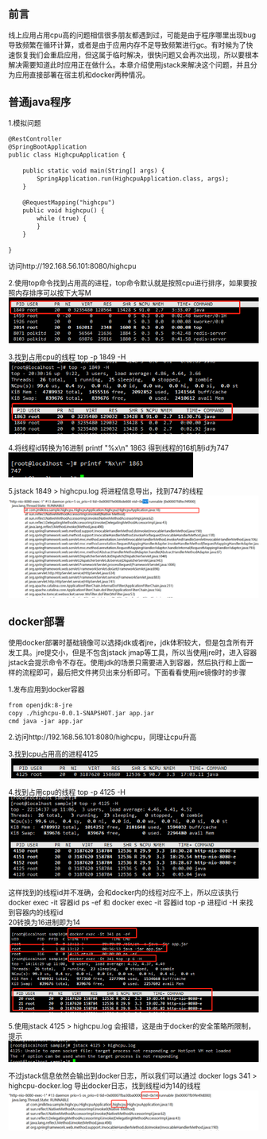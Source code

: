 ## 前言
线上应用占用cpu高的问题相信很多朋友都遇到过，可能是由于程序哪里出现bug导致频繁在循环计算，或者是由于应用内存不足导致频繁进行gc。有时候为了快速恢复我们会重启应用，但这属于临时解决，很快问题又会再次出现，所以要根本解决需要知道此时应用正在做什么。本章介绍使用jstack来解决这个问题，并且分为应用直接部署在宿主机和docker两种情况。

## 普通java程序
1.模拟问题
```
@RestController
@SpringBootApplication
public class HighcpuApplication {

    public static void main(String[] args) {
        SpringApplication.run(HighcpuApplication.class, args);
    }

    @RequestMapping("highcpu")
    public void highcpu() {
        while (true) {
        }
    }

}
```
访问http://192.168.56.101:8080/highcpu

2.使用top命令找到占用高的进程，top命令默认就是按照cpu进行排序，如果要按照内存排序可以按下大写M
![image](https://github.com/jmilktea/jmilktea/blob/master/%E8%A7%A3%E5%86%B3%E6%96%B9%E6%A1%88/images/javacpu100-1.png)

3.找到占用cpu的线程 top -p 1849 -H  
![image](https://github.com/jmilktea/jmilktea/blob/master/%E8%A7%A3%E5%86%B3%E6%96%B9%E6%A1%88/images/javacpu100-2.png)

4.将线程id转换为16进制 printf "%x\n" 1863 得到线程的16机制id为747  
![image](https://github.com/jmilktea/jmilktea/blob/master/%E8%A7%A3%E5%86%B3%E6%96%B9%E6%A1%88/images/javacpu100-3.png)

5.jstack 1849 > highcpu.log 将进程信息导出，找到747的线程
![image](https://github.com/jmilktea/jmilktea/blob/master/%E8%A7%A3%E5%86%B3%E6%96%B9%E6%A1%88/images/javacpu100-4.png)

## docker部署
使用docker部署时基础镜像可以选择jdk或者jre，jdk体积较大，但是包含所有开发工具。jre提交小，但是不包含jstack jmap等工具，所以当使用jre时，进入容器jstack会提示命令不存在。使用jdk的场景只需要进入到容器，然后执行和上面一样的流程即可，最后把文件拷贝出来分析即可。下面看看使用jre镜像时的步骤

1.发布应用到docker容器
```
from openjdk:8-jre
copy ./highcpu-0.0.1-SNAPSHOT.jar app.jar
cmd java -jar app.jar
```

2.访问http://192.168.56.101:8080/highcpu，同理让cpu升高

3.找到cpu占用高的进程4125  
![image](https://github.com/jmilktea/jmilktea/blob/master/%E8%A7%A3%E5%86%B3%E6%96%B9%E6%A1%88/images/javacpu100-5.png)

4.找到占用cpu的线程 top -p 4125 -H
![image](https://github.com/jmilktea/jmilktea/blob/master/%E8%A7%A3%E5%86%B3%E6%96%B9%E6%A1%88/images/javacpu100-6.png)

这样找到的线程id并不准确，会和docker内的线程对应不上，所以应该执行
docker exec -it 容器id ps -ef 和 docker exec -it 容器id top -p 进程id -H  来找到容器内的线程id  
20转换为16进制即为14
![image](https://github.com/jmilktea/jmilktea/blob/master/%E8%A7%A3%E5%86%B3%E6%96%B9%E6%A1%88/images/javacpu100-7.png)

5.使用jstack 4125 > highcpu.log 会报错，这是由于docker的安全策略所限制，提示
![image](https://github.com/jmilktea/jmilktea/blob/master/%E8%A7%A3%E5%86%B3%E6%96%B9%E6%A1%88/images/javacpu100-9.png)

不过jstack信息依然会输出到docker日志，所以我们可以通过 docker logs 341 > highcpu-docker.log 导出docker日志，找到线程id为14的线程
![image](https://github.com/jmilktea/jmilktea/blob/master/%E8%A7%A3%E5%86%B3%E6%96%B9%E6%A1%88/images/javacpu100-8.png)
